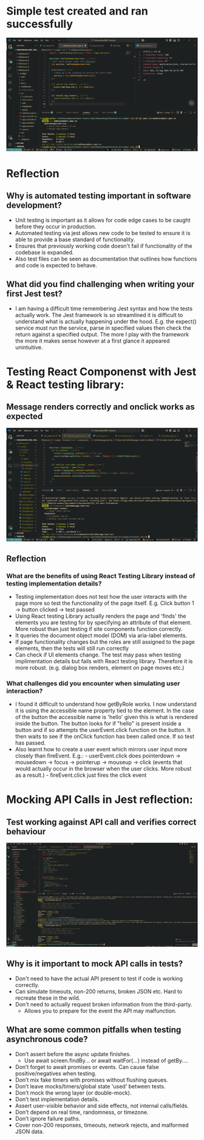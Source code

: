 # Simple test created and ran successfully

![alt text](image.png)

# Reflection

## Why is automated testing important in software development?

- Unit testing is important as it allows for code edge cases to be caught before they occur in production.
- Automated testing via jest allows new code to be tested to ensure it is able to provide a base standard of functionality.
- Ensures that previously working code doesn't fail if functionality of the codebase is expanded.
- Also test files can be seen as documentation that outlines how functions and code is expected to behave.

## What did you find challenging when writing your first Jest test?

- I am having a difficult time remembering Jest syntax and how the tests actually work. The Jest framework is so streamlined it is difficult to understand what is actually happening under the hood. E.g. the expect() service must run the service, parse in specified values then check the return against a specified output. The more I play with the framework the more it makes sense however at a first glance it appeared unintuitive.

# Testing React Componenst with Jest & React testing library:

## Message renders correctly and onclick works as expected

![alt text](image-1.png)

## Reflection

### What are the benefits of using React Testing Library instead of testing implementation details?

- Testing implementation does not test how the user interacts with the page more so test the functionality of the page itself. E.g. Click button 1 -> button clicked -> test passed
- Using React testing Library actually renders the page and 'finds' the elements you are testing for by specifying an attribute of that element. More robust than just testing if site components function correctly.
- It queries the document object model (DOM) via aria-label elements.
- If page functionality changes but the roles are still assigned to the page elements, then the tests will still run correctly
- Can check if UI elements change. The test may pass when testing implimentation details but fails with React testing library. Therefore it is more robust. (e.g. dialog box renders, element on page moves etc.)

### What challenges did you encounter when simulating user interaction?

- I found it difficult to understand how getByRole works. I now understand it is using the accessible name property tied to the element. In the case of the button the accessible name is 'hello' given this is what is rendered inside the button. The button looks for if "hello" is present inside a button and if so attempts the userEvent.click function on the button. It then waits to see if the onClick function has been called once. If so test has passed.
- Also learnt how to create a user event which mirrors user input more closely than fireEvent.
  E.g.: - userEvent.click does pointerdown -> mousedown -> focus -> pointerup -> mouseup -> click (events that would actually occur in the browser when the user clicks. More robust as a result.) - fireEvent.click just fires the click event

# Mocking API Calls in Jest reflection:

## Test working against API call and verifies correct behaviour

![alt text](image-14.png)

## Why is it important to mock API calls in tests?

- Don't need to have the actual API present to test if code is working correctly.
- Can simulate timeouts, non-200 returns, broken JSON etc. Hard to recreate these in the wild.
- Don't need to actually request broken information from the third-party.
  - Allows you to prepare for the event the API may malfunction.

## What are some common pitfalls when testing asynchronous code?

- Don’t assert before the async update finishes.
  - Use await screen.findBy... or await waitFor(...) instead of getBy....
- Don’t forget to await promises or events. Can cause false positive/negatives when testing.
- Don’t mix fake timers with promises without flushing queues.
- Don’t leave mocks/timers/global state 'used' between tests.
- Don’t mock the wrong layer (or double-mock).
- Don’t test implementation details.
- Assert user-visible behavior and side effects, not internal calls/fields.
- Don’t depend on real time, randomness, or timezone.
- Don’t ignore failure paths.
- Cover non-200 responses, timeouts, network rejects, and malformed JSON data.
